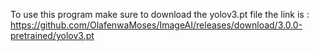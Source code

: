 To use this program make sure to download the yolov3.pt file 
the link is : https://github.com/OlafenwaMoses/ImageAI/releases/download/3.0.0-pretrained/yolov3.pt
